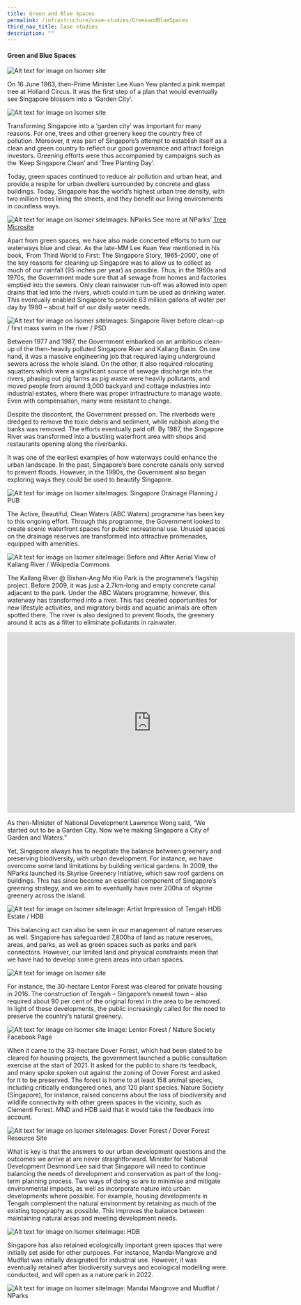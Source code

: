```yaml
---
title: Green and Blue Spaces
permalink: /infrastructure/case-studies/GreenandBlueSpaces
third_nav_title: Case studies
description: ""
---
```




#### Green and Blue Spaces

![Alt text for image on Isomer site](/images/infrastructure/case-studies-urban-planning/upcs-9.png)

On 16 June 1963, then-Prime Minister Lee Kuan Yew planted a pink mempat tree at Holland Circus. It was the first step of a plan that would eventually see Singapore blossom into a ‘Garden City’.

![Alt text for image on Isomer site](/images/infrastructure/case-studies-urban-planning/upcs-10.png)

Transforming Singapore into a ‘garden city’ was important for many reasons. For one, trees and other greenery keep the country free of pollution. Moreover, it was part of Singapore’s attempt to establish itself as a clean and green country to reflect our good governance and attract foreign investors. Greening efforts were thus accompanied by campaigns such as the ‘Keep Singapore Clean’ and ‘Tree Planting Day’.

Today, green spaces continued to reduce air pollution and urban heat, and provide a respite for urban dwellers surrounded by concrete and glass buildings. Today, Singapore has the world’s highest urban tree density, with two million trees lining the streets, and they benefit our living environments in countless ways.

![Alt text for image on Isomer site](/images/infrastructure/case-studies-urban-planning/upcs-11.png)Images: NParks See more at NParks’ [Tree Microsite](https://www.nparks.gov.sg/treessg/learn/benefits-of-trees)

Apart from green spaces, we have also made concerted efforts to turn our waterways blue and clear. As the late-MM Lee Kuan Yew mentioned in his book, ‘From Third World to First: The Singapore Story, 1965-2000’, one of the key reasons for cleaning up Singapore was to allow us to collect as much of our rainfall (95 inches per year) as possible. Thus, in the 1960s and 1970s, the Government made sure that all sewage from homes and factories emptied into the sewers. Only clean rainwater run-off was allowed into open drains that led into the rivers, which could in turn be used as drinking water. This eventually enabled Singapore to provide 63 million gallons of water per day by 1980 – about half of our daily water needs.

![Alt text for image on Isomer site](/images/infrastructure/case-studies-urban-planning/upcs-12.png)Images: Singapore River before clean-up / first mass swim in the river / PSD

Between 1977 and 1987, the Government embarked on an ambitious clean-up of the then-heavily polluted Singapore River and Kallang Basin. On one hand, it was a massive engineering job that required laying underground sewers across the whole island. On the other, it also required relocating squatters which were a significant source of sewage discharge into the rivers, phasing out pig farms as pig waste were heavily pollutants, and moved people from around 3,000 backyard and cottage industries into industrial estates, where there was proper infrastructure to manage waste. Even with compensation, many were resistant to change.

Despite the discontent, the Government pressed on. The riverbeds were dredged to remove the toxic debris and sediment, while rubbish along the banks was removed. The efforts eventually paid off. By 1987, the Singapore River was transformed into a bustling waterfront area with shops and restaurants opening along the riverbanks.

It was one of the earliest examples of how waterways could enhance the urban landscape. In the past, Singapore’s bare concrete canals only served to prevent floods. However, in the 1990s, the Government also began exploring ways they could be used to beautify Singapore.

![Alt text for image on Isomer site](/images/infrastructure/case-studies-urban-planning/upcs-13.png)Images: Singapore Drainage Planning / PUB

The Active, Beautiful, Clean Waters (ABC Waters) programme has been key to this ongoing effort. Through this programme, the Government looked to create scenic waterfront spaces for public recreational use. Unused spaces on the drainage reserves are transformed into attractive promenades, equipped with amenities.

![Alt text for image on Isomer site](/images/infrastructure/case-studies-urban-planning/upcs-14.png)Image: Before and After Aerial View of Kallang River / Wikipedia Commons

The Kallang River @ Bishan-Ang Mo Kio Park is the programme’s flagship project. Before 2009, it was just a 2.7km-long and empty concrete canal adjacent to the park. Under the ABC Waters programme, however, this waterway has transformed into a river. This has created opportunities for new lifestyle activities, and migratory birds and aquatic animals are often spotted there. The river is also designed to prevent floods, the greenery around it acts as a filter to eliminate pollutants in rainwater.

<iframe width="660" height="415" src="https://www.youtube.com/embed/voZDyh86tsA" title="YouTube video player" frameborder="0" allow="accelerometer; autoplay; clipboard-write; encrypted-media; gyroscope; picture-in-picture" allowfullscreen></iframe>

As then-Minister of National Development Lawrence Wong said, “We started out to be a Garden City. Now we’re making Singapore a City of Garden and Waters.”

Yet, Singapore always has to negotiate the balance between greenery and preserving biodiversity, with urban development. For instance, we have overcome some land limitations by building vertical gardens. In 2009, the NParks launched its Skyrise Greenery Initiative, which saw roof gardens on buildings. This has since become an essential component of Singapore’s greening strategy, and we aim to eventually have over 200ha of skyrise greenery across the island.

![Alt text for image on Isomer site](/images/infrastructure/case-studies-urban-planning/upcs-15.png)Image: Artist Impression of Tengah HDB Estate / HDB

This balancing act can also be seen in our management of nature reserves as well. Singapore has safeguarded 7,800ha of land as nature reserves, areas, and parks, as well as green spaces such as parks and park connectors. However, our limited land and physical constraints mean that we have had to develop some green areas into urban spaces.

![Alt text for image on Isomer site](/images/infrastructure/case-studies-urban-planning/Screenshot%202021-07787.png)

For instance, the 30-hectare Lentor Forest was cleared for private housing in 2016. The construction of Tengah – Singapore’s newest town – also required about 90 per cent of the original forest in the area to be removed. In light of these developments, the public increasingly called for the need to preserve the country’s natural greenery.

![Alt text for image on Isomer site](/images/infrastructure/case-studies-urban-planning/upcs-16.png)
Image: Lentor Forest / Nature Society Facebook Page

When it came to the 33-hectare Dover Forest, which had been slated to be cleared for housing projects, the government launched a public consultation exercise at the start of 2021. It asked for the public to share its feedback, and many spoke spoken out against the zoning of Dover Forest and asked for it to be preserved. The forest is home to at least 158 animal species, including critically endangered ones, and 120 plant species. Nature Society (Singapore), for instance, raised concerns about the loss of biodiversity and wildlife connectivity with other green spaces in the vicinity, such as Clementi Forest. MND and HDB said that it would take the feedback into account.

![Alt text for image on Isomer site](/images/infrastructure/case-studies-urban-planning/upcs-17.png)Images: Dover Forest / Dover Forest Resource Site

What is key is that the answers to our urban development questions and the outcomes we arrive at are never straightforward. Minister for National Development Desmond Lee said that Singapore will need to continue balancing the needs of development and conservation as part of the long-term planning process. Two ways of doing so are to minimise and mitigate environmental impacts, as well as incorporate nature into urban developments where possible. For example, housing developments in Tengah complement the natural environment by retaining as much of the existing topography as possible. This improves the balance between maintaining natural areas and meeting development needs.

![Alt text for image on Isomer site](/images/tengahtown.png)Image: HDB

Singapore has also retained ecologically important green spaces that were initially set aside for other purposes. For instance, Mandai Mangrove and Mudflat was initially designated for industrial use. However, it was eventually retained after biodiversity surveys and ecological modelling were conducted, and will open as a nature park in 2022.

![Alt text for image on Isomer site](/images/infrastructure/case-studies-urban-planning/upcs-19.png)Image: Mandai Mangrove and Mudflat / NParks